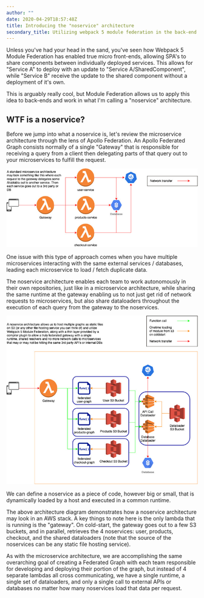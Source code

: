 ```yaml
---
author: ""
date: 2020-04-29T18:57:48Z
title: Introducing the "noservice" architecture
secondary_title: Utilizing webpack 5 module federation in the back-end
---
```


Unless you've had your head in the sand, you've seen how Webpack 5 Module Federation has enabled true micro front-ends, allowing SPA's to share components between individually deployed services. This allows for "Service A" to deploy with an update to "Service A/SharedComponent", while "Service B" receive the update to the shared component without a deployment of it's own.

This is arguably really cool, but Module Federation allows us to apply this idea to back-ends and work in what I'm calling a "noservice" architecture.

## WTF is a noservice?

Before we jump into what a noservice is, let's review the microservice architecture through the lens of Apollo Federation. An Apollo Federated Graph consists normally of a single "Gateway" that is responsible for receiving a query from a client then delegating parts of that query out to your microservices to fulfill the request.

![](/microservice-architecture.jpg)

One issue with this type of approach comes when you have multiple microservices interacting with the same external services / databases, leading each microservice to load / fetch duplicate data.

The noservice architecture enables each team to work autonomously in their own repositories, just like in a microservice architecture, while sharing the same runtime at the gateway enabling us to not just get rid of network requests to microservices, but also share dataloaders throughout the execution of each query from the gateway to the noservices.

![](/no-service-architecture.jpg)

We can define a noservice as a piece of code, however big or small, that is dynamically loaded by a host and executed in a common runtime.

The above architecture diagram demonstrates how a noservice architecture may look in an AWS stack. A key things to note here is the only lambda that is running is the "gateway". On cold-start, the gateway goes out to a few S3 buckets, and in parallel, retrieves the 4 noservices: user, products, checkout, and the shared dataloaders (note that the source of the noservices can be any static file hosting service).

As with the microservice architecture, we are accomplishing the same overarching goal of creating a Federated Graph with each team responsible for developing and deploying their portion of the graph, but instead of 4 separate lambdas all cross communicating, we have a single runtime, a single set of dataloaders, and only a single call to external APIs or databases no matter how many noservices load that data per request.
